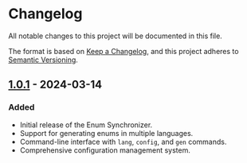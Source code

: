 # Changelog

All notable changes to this project will be documented in this file.

The format is based on [Keep a Changelog](https://keepachangelog.com/en/1.0.0/), and this project adheres to [Semantic Versioning](https://semver.org/spec/v2.0.0.html).

## [1.0.1] - 2024-03-14

### Added

-   Initial release of the Enum Synchronizer.
-   Support for generating enums in multiple languages.
-   Command-line interface with `lang`, `config`, and `gen` commands.
-   Comprehensive configuration management system.

[1.0.1]: https://github.com/zunayeds/enum-sync/releases/tag/v1.0.1
